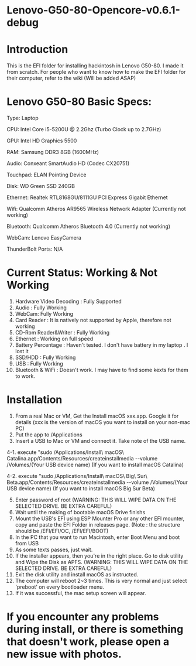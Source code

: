 # Lenovo-G50-80-Opencore-v0.6.1-debug
# Introduction
This is the EFI folder for installing hackintosh in Lenovo G50-80. I made it from scratch. For people who want to know how to make the EFI folder for their computer, refer to the wiki (Will be added ASAP)
# Lenovo G50-80 Basic Specs:
Type: Laptop

CPU: Intel Core i5-5200U @ 2.2Ghz (Turbo Clock up to 2.7GHz)

GPU: Intel HD Graphics 5500 

RAM: Samsung DDR3 8GB (1600MHz)

Audio: Conxeant SmartAudio HD (Codec CX20751)

Touchpad: ELAN Pointing Device

Disk: WD Green SSD 240GB

Ethernet: Realtek RTL8168GU/8111GU PCI Express Gigabit Ethernet

Wifi: Qualcomm Atheros AR9565 Wireless Network Adapter (Currently not working)

Bluetooth: Qualcomm Atheros Bluetooth 4.0 (Currently not working)

WebCam: Lenovo EasyCamera

ThunderBolt Ports: N/A

# Current Status: Working & Not Working
1. Hardware Video Decoding : Fully Supported
2. Audio : Fully Working
3. WebCam: Fully Working
4. Card Reader : It is natively not supported by Apple, therefore not working
5. CD-Rom Reader&Writer : Fully Working
6. Ethernet : Working on full speed
7. Battery Percentage : Haven't tested. I don't have battery in my laptop
. I lost it
8. SSD/HDD : Fully Working
9. USB : Fully Working
10. Bluetooth & WiFi : Doesn't work. I may have to find some kexts for them to work.
# Installation
1. From a real Mac or VM, Get the Install macOS xxx.app. Google it for details (xxx is the version of macOS you want to install on your non-mac PC)
2. Put the app to /Applications
3. Insert a USB to Mac or VM and connect it. Take note of the USB name. 

4-1. execute "sudo /Applications/Install\ macOS\ Catalina.app/Contents/Resources/createinstallmedia --volume /Volumes/(Your USB device name) (If you want to install macOS Catalina)

4-2. execute "sudo /Applications/Install\ macOS\ Big\ Sur\ Beta.app/Contents/Resources/createinstallmedia --volume /Volumes/(Your USB device name) (If you want to install macOS Big Sur Beta)

5. Enter password of root (WARNING: THIS WILL WIPE DATA ON THE SELECTED DRIVE. BE EXTRA CAREFUL)
6. Wait until the making of bootable macOS Drive finishs 
7. Mount the USB's EFI using ESP Mounter Pro or any other EFI mounter, copy and paste the EFI Folder in releases page. (Note : the structure should be /EFI/EFI/OC, /EFI/EFI/BOOT)
8. In the PC that you want to run Macintosh, enter Boot Menu and boot from USB
9. As some texts passes, just wait.
10. If the installer appears, then you're in the right place. Go to disk utility and Wipe the Disk as APFS. (WARNING: THIS WILL WIPE DATA ON THE SELECTED DRIVE. BE EXTRA CAREFUL)
11. Exit the disk utility and install macOS as instructed.
12. The computer will reboot 2~3 times. This is very normal and just select 'preboot' on every bootloader menu. 
13. If it was successful, the mac setup screen will appear. 


# If you encounter any problems during install, or there is something that doesn't work, please open a new issue with photos.
